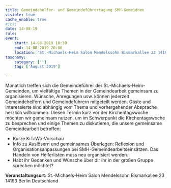 ```yaml
---
title: Gemeindehelfer- und Gemeindeführertagung SMH-Gemeidnen
visible: true
cache_enable: true
#ics: 
date: 14-08-19
rule: 
event:
	start: 14-08-2019 18:30
	end: 14-08-2019 20:00
	location: 'St.-Michaels-Heim Salon Mendelssohn Bismarkallee 23 14193 Berlin Deutschland'
taxonomy:
	category: ['']
	tag: ['August 2019']

---
```

Monatlich treffen sich die Gemeindeführer der St.-Michaels-Heim-Gemeinden, um vielfältige Themen in der Gemeindearbeit gemeinsam zu organisieren. Wünsche, Anregungen usw. können jederzeit Gemeindehelfern und Gemeindeführern mitgeteilt werden. Gäste und Interessierte sind abhängig vom Thema und vorhergehender Absprache herzlich willkommen. 
Diesen Termin kurz vor der Kirchentagswoche möchten wir gemeinsam nutzen, um im Schwerpunkt die Kirchentagswoche zu besprechen und einige Themen zu diskutieren, die unsere gemeinsame Gemeindearbeit betreffen:
- Kurze KiTaWo-Vorschau
- Info zu Auslösern und gemeinsames Überlegen: Reflexion und Organisationsanpassungen bei SMH-Gemeindearbeitseinsätzen. Das Händeln von Helferlisten muss neu organisiert werden.
- Habt ihr Gedanken und Wünsche über dir ihr in der großen Gruppe sprechen möchtet?


**Veranstaltungsort:** St.-Michaels-Heim Salon Mendelssohn Bismarkallee 23 14193 Berlin Deutschland

